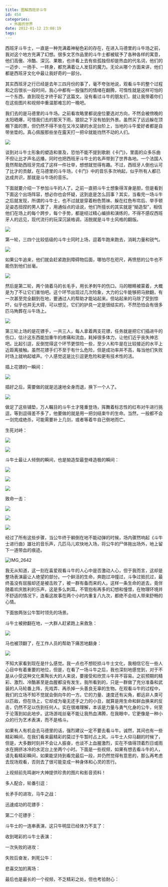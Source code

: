 ```yaml
---
title: 图解西班牙斗牛
id: 454
categories:
  - 外面的世界
date: 2012-01-12 23:08:19
tags:
---
```


西班牙斗牛士，一直是一种充满着神秘色彩的存在，在进入马德里的斗牛场之前，我对这个地方充满了幻想。很多文艺作品里的斗牛士都被赋予了各种各样的寓意，他们高傲、冷酷、深沉、果敢，也许看上去有些孤独但却是热血的代名词，他们的一迈步、一扬手、一转身，都充满着让人发狂的魔力。无论从哪个方面来讲，他们都是西班牙文化中最让我好奇的一部分。

其实西班牙之行已经是去年三四月份的事了，毫不夸张地说，观看斗牛的整个过程和之后很长一段时间，我心中都有一股强烈的情绪在翻腾，可惰性就是这样可怕的一个东西，直到现在才终于起了这篇文。没有看过斗牛的朋友们，就让我带着你们在这些图片和视频中重温那难忘的一晚吧。

我们去的是马德里的斗牛场。之前看攻略里都说座位要选对方向，不然会被傍晚的太阳晒爆，可惜我们去的那天下雨，狼狈之下没有拍到外景。虽然买了远远躲在顶棚下面的票，但仍然不得不坐在又冷又硬的水泥台阶上，当地的斗牛爱好者都是自带坐垫的。真心佩服那些坐在露天打一把伞就能岿然不动的人们。

![](/images/2011/12/IMG_2595.jpg)

谈到对斗牛士形象的塑造和普及，恐怕不能不提到歌剧《卡门》，里面的众多乐曲不但让比才声名远播，同时也把西班牙斗牛士的名声带到了世界各地。一个法国人竟然帮助西班牙完成了这样一件壮举，想想就觉得有趣。不过，西班牙人倒也认可了比才的贡献，在马德里的斗牛场，《卡门》中的音乐多次响起，似乎所有人都已达成共识，那就是斗牛场的音乐。

下面就要介绍一下参加斗牛的人了。之前一直把斗牛士想象得浑身是胆，但是看到下面这个出场阵容，想必你也会怀疑，这到底是怎么回事？其实，当看完一场斗牛之后就发现，所谓的斗牛士，也不过就是穿着粉色筒袜、躲在红色布帘后、举手顿足姿态扭捏的男人罢了，用通俗点的话说，他们所擅长的其实就是“拗造型”，相信他们在场上的每个跨步，每个手势，都是经过精心编排和演练的，不得不感叹西班牙人的远见，现代流行的玩深沉装格调，活脱就是斗牛士风格的翻版。

![](/images/2011/12/IMG_25971.jpg)

第一轮，三四个比较低级的斗牛士同时上场，逗着牛跑来跑去，消耗力量和锐气。

![](/images/2011/12/IMG_26121.jpg)

如果公牛追来，他们就会赶紧跑到障碍物后面，哪怕尽在咫尺，再愤怒的公牛也不能伤到他们丝毫。

![](/images/2012/01/IMG_2608.jpg)

然后是第二轮，两个骑着马的长毛手，用长矛刺牛的伤口。马的眼睛被蒙着，大概是为了不让它们害怕吧。这个环节出现过几次险象，大力的公牛能够把马掀翻，有一次甚至完全翻到在地，要通过人的帮助才能站起来。但站起来的马除了受到惊吓，似乎也并无大碍，可以想见，它们的护具一定是很结实的，不然恐怕会有很多匹马殉葬在斗牛场上。

![](/images/2011/12/IMG_26131.jpg)

第三轮上场的是花镖手，一共三人，每人拿着两支花镖，任务就是把它们插进牛的伤口，估计这东西能加重牛的疼痛和流血，耗掉很多体力，让他们近乎丧失神志吧。比起引逗，反倒觉得这个环节更惊险一些，至少人和牛是在比较接近的水平上近距离接触。虽然花镖手们不至于有什么危险，但是成功率并不高，每当他们失败时场上就响起嘘声。个人感觉这是比引逗更危险和更有技术性的活。

插上花镖的一瞬间：

![](/images/2011/12/IMG_2680.jpg)

插好之后，需要做的就是迅速地全身而退，换下一个人了。

![](/images/2011/12/IMG_26781.jpg)

做足了这些铺垫，万人瞩目的斗牛士才隆重登场，挥舞着标志性的红布对牛进行挑逗，等到逗得差不多了，他要做的就是用一把剑结束牛的生命。当然，一般都不会一剑完成绝杀，可能需要补上几剑，或者等着牛自己倒地而亡。

生死对峙：

![](/images/2011/12/IMG_26561.jpg)

![](/images/2011/12/IMG_2701.jpg)

斗牛士最让人倾倒的瞬间，也是拗造型最登峰造极的瞬间：

![](/images/2011/12/IMG_26651.jpg)

![](/images/2011/12/IMG_2683.jpg)

![](/images/2011/12/IMG_2694.jpg)

致命一击：

![](/images/2011/12/IMG_2687.jpg)

![](/images/2011/12/IMG_2689.jpg)

![](/images/2011/12/IMG_2692.jpg)

经过了所有这些步骤，当公牛终于躺倒在地不能动弹的时候，场内骤然响起《斗牛士进行曲》雄壮的音乐声，几匹马儿欢快地入场，将公牛的尸体拖出场外，地上留下一道带血的痕迹。

![](images/2011/12/IMG_26421.jpg "IMG_2642")

我无从知道，这一刻在喜爱观看斗牛的人心中是否激动人心，但于我而言，这却是整场表演最让人绝望的部分。一个鲜活的生命，奔跑过冲撞过，斗争过抵抗过，最终虽没有屈服却还是被击败了，被一群有备而来的人。这样一条生命的逝去，竟伴随着欢庆胜利的乐声，这是多么刺耳。不管抱有再多的幻想和憧憬，在物理环境并不舒适的情况下，连看这故事在两个小时内重复八九次，都绝不会给人带来舒畅的心情。

下面放两张公牛暂时领先的场景。

斗牛士被掀翻在地，一大群人赶紧跑上来救急：

![](/images/2011/12/IMG_2696.jpg)

马也被顶翻了，在工作人员的帮助下痛苦地翻身：

![](/images/2011/12/IMG_2705.jpg)

不知大家看到现在是什么感觉。我一点也不想贬损斗牛士文化，我相信它在一些人心目中有着重要的地位，但是，在看了一场斗牛之后，我也深刻地感觉到，对于不是从小受这种文化熏陶长大的人来说，要接受和欣赏斗牛并不容易。之前预期的精彩、激烈、冷酷甚至是血腥都没有发生，我所看到的，只是一群做了充分准备和武装的人马轮番上阵，先戏弄、再杀掉一头善良无辜的生物。在观看斗牛的过程中，我们的立场不知不觉就会倒向牛的一方。它的力量、速度还有尖角，都远非人类可以匹敌，但在场上，它却成为毫无还手之力的小丑，就算是用生命和鲜血换来的反击，仍然不足以伤到任何人。实在很难理解，本该是力量与勇气化身的公牛，何至于沦落到如此地步。这场游戏丝毫不能让我热血沸腾，在我眼中，它更像是一种小众的行为艺术表演，而不是格斗。

如果有人有机会去马德里的话，强烈建议一定不要去看斗牛。诚然，其间也有一些精彩瞬间，在我们看来最精彩的莫过于牛暂时占上风，斗牛士人仰马翻的时候了，但是，大多数时刻并不会让人振奋，也谈不上血腥激烈，实在不值得顶着烈日或雨水在拥挤冰冷的水泥台上坐两个小时。下面是一些视频，如果有想去看斗牛的人，请先看精彩瞬间，如果能坚持到看完最后一段，并仍然觉得有意思的，那么再考虑去现场观看，否则去了很可能变成一种身体和心灵的苦行。

上视频前先鸣谢叶大神提供珍贵的图片和影音资料！

多人配合，轮番引逗：


长矛手的进攻，马牛之战：


迅速成功的花镖手：


第二个花镖手：

斗牛士的一连串表演，这只牛明显已经体力不支了：


收到喝彩的斗牛士表演：


一次失败的进攻：

失败后奋发，刺死公牛：


悲喜交加的离场：


最后也是最长的一个视频，不乏精彩之处，但也考验耐心：

